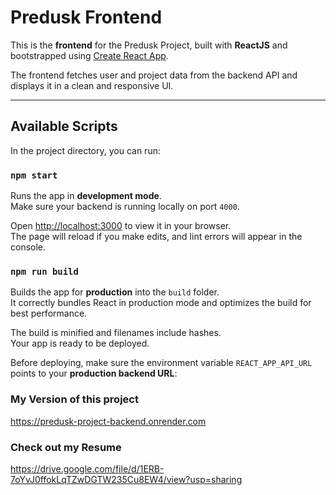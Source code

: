 # Predusk Frontend

This is the **frontend** for the Predusk Project, built with **ReactJS** and bootstrapped using [Create React App](https://github.com/facebook/create-react-app).  

The frontend fetches user and project data from the backend API and displays it in a clean and responsive UI.

---

## Available Scripts

In the project directory, you can run:

### `npm start`

Runs the app in **development mode**.  
Make sure your backend is running locally on port `4000`.  

Open [http://localhost:3000](http://localhost:3000) to view it in your browser.  
The page will reload if you make edits, and lint errors will appear in the console.  

### `npm run build`

Builds the app for **production** into the `build` folder.  
It correctly bundles React in production mode and optimizes the build for best performance.  

The build is minified and filenames include hashes.  
Your app is ready to be deployed.  

Before deploying, make sure the environment variable `REACT_APP_API_URL` points to your **production backend URL**:  

### My Version of this project
https://predusk-project-backend.onrender.com

### Check out my Resume
https://drive.google.com/file/d/1ERB-7oYvJ0ffokLqTZwDGTW235Cu8EW4/view?usp=sharing